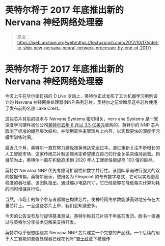 # 英特尔将于 2017 年底推出新的 Nervana 神经网络处理器 

> 原文：<https://web.archive.org/web/https://techcrunch.com/2017/10/17/intel-to-ship-new-nervana-neural-network-processor-by-end-of-2017/>

# 英特尔将于 2017 年底推出新的 Nervana 神经网络处理器

今天上午在华尔街日报的 D.Live 活动上，英特尔正式发布了其为机器学习用例设计的 Nervana 神经网络处理器(NNP)系列芯片。英特尔之前曾暗示这些芯片使用了发布前的名称 Lake Crest。

这些芯片背后的技术与 Nervana Systems 密切相关，nerv ana Systems 是一家深度学习硬件初创公司[英特尔去年 8 月以 3.5 亿美元](https://web.archive.org/web/20221209230601/https://beta.techcrunch.com/2016/08/09/intel-buys-deep-learning-startup-nervana-systems-for-a-reported-350-million/)收购的。英特尔的 NNP 芯片取消了标准的缓存层次结构，并使用软件来管理片上内存，以实现更快的深度学习模型训练时间。

最近几个月，英特尔一直在努力避免被英伟达完全拉平。通过重新关注不断增长的人工智能市场，这家传统芯片制造商肯定希望建立自己的行业关系来维持运营。到目前为止，英特尔一直在积极追求到 2020 年人工智能性能提高 100 倍的目标。

英特尔 Nervana NNP 优先考虑可扩展性和数字并行性。该团队承诺进行强大的双向数据传输。英特尔表示，使用名为 Flexpoint 的专有数字格式，它可以实现更高程度的吞吐量。该团队指出，通过缩小电路尺寸，它已经能够在降低每次计算功耗的同时增强并行性。

当然，市场上的每个参与者都旨在构建芯片，使神经网络参数能够高效地分布在大量芯片上。一旦这些芯片上市，我们会知道更多。

今天的公告没有及时提供基准测试。英特尔称其芯片将于年底前发货。脸书一直通过与英特尔分享技术见解来支持开发。

英特尔似乎很想围绕其 Nervana NNP 芯片建立一个完整的产品线。一个后续的用于人工智能的至强处理器已经在代号“[骑士纹章](https://web.archive.org/web/20221209230601/http://wccftech.com/intel-lake-crest-chip-detailed-32-gb-hbm2-1-tb/)下被谣传